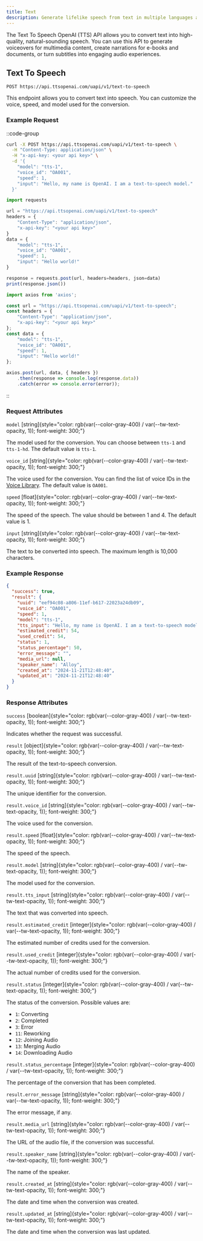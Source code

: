 ```yaml
---
title: Text
description: Generate lifelike speech from text in multiple languages and voices.
---
```


The Text To Speech OpenAI (TTS) API allows you to convert text into high-quality, natural-sounding speech. You can use this API to generate voiceovers for multimedia content, create narrations for e-books and documents, or turn subtitles into engaging audio experiences.

## Text To Speech
`POST https://api.ttsopenai.com/uapi/v1/text-to-speech`

This endpoint allows you to convert text into speech. You can customize the voice, speed, and model used for the conversion.


### Example Request
::code-group
```bash [terminal]
curl -X POST https://api.ttsopenai.com/uapi/v1/text-to-speech \
  -H "Content-Type: application/json" \
  -H "x-api-key: <your api key>" \
  -d '{
    "model": "tts-1",
    "voice_id": "OA001",
    "speed": 1,
    "input": "Hello, my name is OpenAI. I am a text-to-speech model."
  }'
```

```ts [py]
import requests

url = "https://api.ttsopenai.com/uapi/v1/text-to-speech"
headers = {
    "Content-Type": "application/json",
    "x-api-key": "<your api key>"
}
data = {
    "model": "tts-1",
    "voice_id": "OA001",
    "speed": 1,
    "input": "Hello world!"
}

response = requests.post(url, headers=headers, json=data)
print(response.json())
```

```ts [ts]
import axios from 'axios';

const url = "https://api.ttsopenai.com/uapi/v1/text-to-speech";
const headers = {
    "Content-Type": "application/json",
    "x-api-key": "<your api key>"
};
const data = {
    "model": "tts-1",
    "voice_id": "OA001",
    "speed": 1,
    "input": "Hello world!"
};

axios.post(url, data, { headers })
    .then(response => console.log(response.data))
    .catch(error => console.error(error));
```
::

### Request Attributes
<!-- model	string	chỉ có thể chọn tts-1 hoặc tts-1-hd, mặc định là tts-1	
voice_id	string	tham khảo danh sách voice id ở sheet bên cạnh, mặc định là OA001	
speed	float	từ 1-4, mặc định là 1	
input*	string	max 10000 chars	 -->
<!-- space -->

`model` [string]{style="color: rgb(var(--color-gray-400) / var(--tw-text-opacity, 1)); font-weight: 300;"}

The model used for the conversion. You can choose between `tts-1` and `tts-1-hd`. The default value is `tts-1`.

`voice_id` [string]{style="color: rgb(var(--color-gray-400) / var(--tw-text-opacity, 1)); font-weight: 300;"}

The voice used for the conversion. You can find the list of voice IDs in the [Voice Library](https://ttsopenai.com/voice-library). The default value is `OA001`.

`speed` [float]{style="color: rgb(var(--color-gray-400) / var(--tw-text-opacity, 1)); font-weight: 300;"}

The speed of the speech. The value should be between 1 and 4. The default value is 1.

`input` [string]{style="color: rgb(var(--color-gray-400) / var(--tw-text-opacity, 1)); font-weight: 300;"}

The text to be converted into speech. The maximum length is 10,000 characters.

### Example Response
```json [Response]
{
  "success": true,
  "result": {
    "uuid": "eef94c08-a806-11ef-b617-22023a24db09",
    "voice_id": "OA001",
    "speed": 1,
    "model": "tts-1",
    "tts_input": "Hello, my name is OpenAI. I am a text-to-speech model.",
    "estimated_credit": 54,
    "used_credit": 54,
    "status": 1,
    "status_percentage": 50,
    "error_message": "",
    "media_url": null,
    "speaker_name": "Alloy",
    "created_at": "2024-11-21T12:48:40",
    "updated_at": "2024-11-21T12:48:40"
  }
}
```

### Response Attributes

`success` [boolean]{style="color: rgb(var(--color-gray-400) / var(--tw-text-opacity, 1)); font-weight: 300;"}

Indicates whether the request was successful.

`result` [object]{style="color: rgb(var(--color-gray-400) / var(--tw-text-opacity, 1)); font-weight: 300;"}

The result of the text-to-speech conversion.

`result.uuid` [string]{style="color: rgb(var(--color-gray-400) / var(--tw-text-opacity, 1)); font-weight: 300;"}

The unique identifier for the conversion.

`result.voice_id` [string]{style="color: rgb(var(--color-gray-400) / var(--tw-text-opacity, 1)); font-weight: 300;"}

The voice used for the conversion.

`result.speed` [float]{style="color: rgb(var(--color-gray-400) / var(--tw-text-opacity, 1)); font-weight: 300;"}

The speed of the speech.

`result.model` [string]{style="color: rgb(var(--color-gray-400) / var(--tw-text-opacity, 1)); font-weight: 300;"}

The model used for the conversion.

`result.tts_input` [string]{style="color: rgb(var(--color-gray-400) / var(--tw-text-opacity, 1)); font-weight: 300;"}

The text that was converted into speech.

`result.estimated_credit` [integer]{style="color: rgb(var(--color-gray-400) / var(--tw-text-opacity, 1)); font-weight: 300;"}

The estimated number of credits used for the conversion.

`result.used_credit` [integer]{style="color: rgb(var(--color-gray-400) / var(--tw-text-opacity, 1)); font-weight: 300;"}

The actual number of credits used for the conversion.

`result.status` [integer]{style="color: rgb(var(--color-gray-400) / var(--tw-text-opacity, 1)); font-weight: 300;"}

The status of the conversion. Possible values are:

<!-- CONVERTING = 1
JOINING_AUDIO = 12
MERGING_AUDIO = 13
DOWNLOADING_AUDIO = 14
REWORKING = 11
COMPLETED = 2
ERROR = 3 -->

- `1`: Converting
- `2`: Completed
- `3`: Error
- `11`: Reworking
- `12`: Joining Audio
- `13`: Merging Audio
- `14`: Downloading Audio

`result.status_percentage` [integer]{style="color: rgb(var(--color-gray-400) / var(--tw-text-opacity, 1)); font-weight: 300;"}

The percentage of the conversion that has been completed.

`result.error_message` [string]{style="color: rgb(var(--color-gray-400) / var(--tw-text-opacity, 1)); font-weight: 300;"}

The error message, if any.

`result.media_url` [string]{style="color: rgb(var(--color-gray-400) / var(--tw-text-opacity, 1)); font-weight: 300;"}

The URL of the audio file, if the conversion was successful.

`result.speaker_name` [string]{style="color: rgb(var(--color-gray-400) / var(--tw-text-opacity, 1)); font-weight: 300;"}

The name of the speaker.

`result.created_at` [string]{style="color: rgb(var(--color-gray-400) / var(--tw-text-opacity, 1)); font-weight: 300;"}

The date and time when the conversion was created.

`result.updated_at` [string]{style="color: rgb(var(--color-gray-400) / var(--tw-text-opacity, 1)); font-weight: 300;"}

The date and time when the conversion was last updated.
